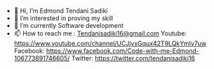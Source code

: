 - 👋 Hi, I’m Edmond Tendani Sadiki
- 👀 I’m interested in proving my skill
- 🌱 I’m currently Software development 
- 📫 How to reach me : Tendanisadiki16@gmail.com
      Youtube:  https://www.youtube.com/channel/UCJjvxGqux42T9LQkYmIv7uw
      Facebook: https://www.facebook.com/Code-with-me-Edmond-106773891746605/
      Twitter:  https://twitter.com/tendanisadiki16
